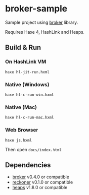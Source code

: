 # broker-sample

Sample project using [broker](https://github.com/fal-works/broker) library.

Requires Haxe 4, HashLink and Heaps.


## Build & Run

### On HashLink VM

```
haxe hl-jit-run.hxml
```

### Native (Windows)

```
haxe hl-c-run-win.hxml
```

### Native (Mac)

```
haxe hl-c-run-mac.hxml
```

### Web Browser

```
haxe js.hxml
```

Then open `docs/index.html`


## Dependencies

- [broker](https://github.com/fal-works/broker) v0.4.0 or compatible
- [reckoner](https://github.com/fal-works/reckoner) v0.1.0 or compatible
- [heaps](http://heaps.io/) v1.8.0 or compatible
